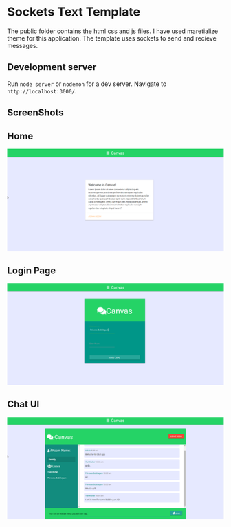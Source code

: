 # Sockets Text Template
The public folder contains the html css and js files. I have used maretialize theme for this application. The template uses sockets to send and recieve messages.
## Development server

Run `node server` or `nodemon` for a dev server. Navigate to `http://localhost:3000/`.


## ScreenShots
## Home
![Alt text](ss/home.png "Home")

## Login Page
![Alt text](ss/log.png "Login")

## Chat UI
![Alt text](ss/chat.png "Chat UI")
